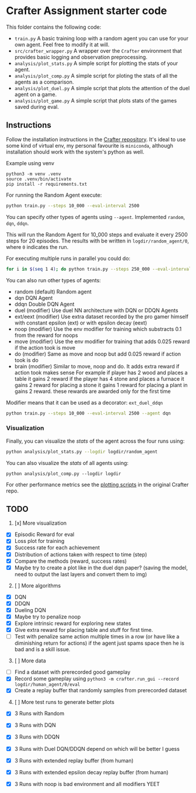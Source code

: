 # Crafter Assignment starter code

This folder contains the following code:

- `train.py` A basic training loop with a random agent you can use for your own agent. Feel free to modify it at will.
- `src/crafter_wrapper.py` A wrapper over the `Crafter` environment that provides basic logging and observation preprocessing.
- `analysis/plot_stats.py` A simple script for plotting the stats of your agent.
- `analysis/plot_comp.py` A simple script for ploting the stats of all the agents as a comparison.
- `analysis/plot_duel.py` A simple script that plots the attention of the duel agent on a game.
- `analysis/plot_game.py` A simple script that plots stats of the games saved during eval.


## Instructions

Follow the installation instructions in the [Crafter repository](https://github.com/danijar/crafter). It's ideal to use some kind of virtual env, my personal favourite is `miniconda`, although installation should work with the system's python as well.

Example using venv

```console
python3 -m venv .venv
source .venv/bin/activate
pip install -r requirements.txt
```

For running the Random Agent execute:

```bash
python train.py --steps 10_000 --eval-interval 2500
```

You can specify other types of agents using `--agent`. Implemented `random`, `dqn`, `ddqn`.

This will run the Random Agent for 10_000 steps and evaluate it every 2500 steps for 20 episodes. The results with be written in `logdir/random_agent/0`, where `0` indicates the run.

For executing multiple runs in parallel you could do:

```bash
for i in $(seq 1 4); do python train.py --steps 250_000 --eval-interval 25_000 & done
```

You can also run other types of agents:

- random (default)      Random agent
- dqn                   DQN Agent
- ddqn                  Double DQN Agent
- duel (modifier)       Use duel NN architecture with DQN or DDQN Agents
- ext/eext (modifier)   Use extra dataset recorded by the pro gamer himself with constant epsilon (ext) or with epsilon decay (eext)
- noop (modifier)       Use the env modifier for training which substracts 0.1 from the reward for noops
- move (modifier)       Use the env modifier for training that adds 0.025 reward if the action took is move
- do (modifier)         Same as move and noop but add 0.025 reward if action took is do
- brain (modifier)      Similar to move, noop and do. It adds extra reward if action took makes sense
                        For example if player has 2 wood and places a table it gains 2 reward
                        if the player has 4 stone and places a furnace it gains 2 reward for placing a stone it gains 1 reward
                        for placing a plant in gains 2 reward. these rewards are awarded only for the first time

Modifier means that it can be used as a decorator: `ext_duel_ddqn`

```bash
python train.py --steps 10_000 --eval-interval 2500 --agent dqn
```

### Visualization

Finally, you can visualize the _stats_ of the agent across the four runs using:

```bash
python analysis/plot_stats.py --logdir logdir/random_agent
```

You can also visualize the _stats_ of all agents using:

```console
python analysis/plot_comp.py --logdir logdir
```

For other performance metrics see the [plotting scripts](https://github.com/danijar/crafter/tree/main/analysis) in the original Crafter repo.

## TODO

1. [x] More visualization
- [x] Episodic Reward for eval
- [x] Loss plot for training
- [x] Success rate for each achievement
- [x] Distribution of actions taken with respect to time (step)
- [x] Compare the methods (reward, success rates)
- [x] Maybe try to create a plot like in the duel dqn paper? (saving the model, need to output the last layers and convert them to img)

2. [ ] More algorithms
- [x] DQN
- [x] DDQN
- [x] Dueling DQN
- [x] Maybe try to penalize noop
- [x] Explore intrinsic reward for exploring new states
- [x] Give extra reward for placing table and stuff for first time.
- [ ] Test with penalize same action multiple times in a row (or have like a diminishing return for actions) if the agent just spams space then he is bad and is a skill issue.

3. [ ] More data
- [ ] Find a dataset with prerecorded good gameplay
- [x] Record some gameplay using `python3 -m crafter.run_gui --record logdir/human_agent/0/eval`
- [x] Create a replay buffer that randomly samples from prerecorded dataset

4. [ ] More test runs to generate better plots
- [x] 3 Runs with Random
- [x] 3 Runs with DQN
- [x] 3 Runs with DDQN
- [x] 3 Runs with Duel DQN/DDQN depend on which will be better I guess
- [x] 3 Runs with extended replay buffer (from human)
- [x] 3 Runs with extended epsilon decay replay buffer (from human)
- [x] 3 Runs with noop is bad environment and all modifiers YEET

